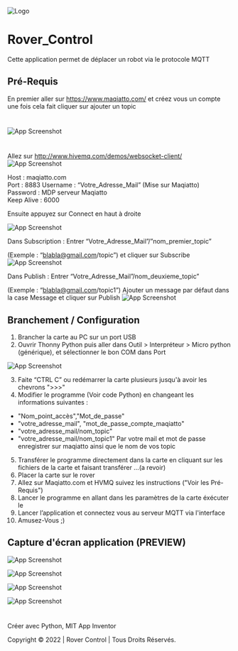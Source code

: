 ![Logo](https://cdn.discordapp.com/attachments/971852061044006922/1023237417471324180/unknown.png)

# Rover_Control

Cette application permet de déplacer un robot via le protocole MQTT

## Pré-Requis ##

En premier aller sur https://www.maqiatto.com/ et créez vous un compte une fois cela fait
cliquer sur ajouter un topic 
#
![App Screenshot](https://cdn.discordapp.com/attachments/1003942960284573746/1023328771262124072/topic.png)
#
Allez sur http://www.hivemq.com/demos/websocket-client/
![App Screenshot](https://cdn.discordapp.com/attachments/1003942960284573746/1023328770884653066/HiveMQ.png)

Host : maqiatto.com                            
Port : 8883
Username : “Votre_Adresse_Mail” (Mise sur Maqiatto)     
Password : MDP serveur Maqiatto  
Keep Alive : 6000

Ensuite appuyez sur Connect en haut à droite

![App Screenshot](https://cdn.discordapp.com/attachments/1003942960284573746/1023328771656392834/Connect.png)


Dans Subscription :
Entrer “Votre_Adresse_Mail”/”nom_premier_topic”

(Exemple : “blabla@gmail.com/topic”)
et cliquer sur Subscribe
![App Screenshot](https://cdn.discordapp.com/attachments/1003942960284573746/1023328770154823762/Subscribe.png)

Dans Publish :
Entrer “Votre_Adresse_Mail”/nom_deuxieme_topic” 

(Exemple : “blabla@gmail.com/topic1”)
Ajouter un message par défaut dans la case Message
et cliquer sur Publish
![App Screenshot](https://cdn.discordapp.com/attachments/1003942960284573746/1023328770528125058/Publsih.png)

## Branchement / Configuration  ##
1) Brancher la carte au PC sur un port USB
2) Ouvrir Thonny Python puis aller dans Outil > Interpréteur > Micro python (générique), et sélectionner le bon COM dans Port


![App Screenshot](https://cdn.discordapp.com/attachments/1003942960284573746/1023330656584998982/AA.png)

3) Faite “CTRL C” ou redémarrer la carte plusieurs jusqu'à avoir les chevrons ">>>"
4) Modifier le programme (Voir code Python) en changeant les informations suivantes :
- "Nom_point_accès","Mot_de_passe" 
- "votre_adresse_mail", "mot_de_passe_compte_maqiatto" 
- "votre_adresse_mail/nom_topic" 
- "votre_adresse_mail/nom_topic1"
Par votre mail et mot de passe enregistrer sur maqiatto ainsi que le nom de vos topic

5) Transférer le programme directement dans la carte en cliquant sur les fichiers de la carte et faisant transférer …(a revoir)
6) Placer la carte sur le rover
7) Allez sur Maqiatto.com et HVMQ suivez les instructions ("Voir les Pré-Requis")
8) Lancer le programme en allant dans les paramètres de la carte éxécuter le
9) Lancer l’application et connectez vous au serveur MQTT via l'interface
10) Amusez-Vous ;)

## Capture d'écran application (PREVIEW)  ##
![App Screenshot](https://cdn.discordapp.com/attachments/1003942960284573746/1023333535613997136/Param.PNG)

![App Screenshot](https://cdn.discordapp.com/attachments/1003942960284573746/1023333297260077066/infos.PNG)

![App Screenshot](https://cdn.discordapp.com/attachments/1003942960284573746/1023334073873223781/Aide.PNG)

![App Screenshot](https://cdn.discordapp.com/attachments/1003942960284573746/1023334074196181032/mqtt.PNG)

#
Créer avec Python, MIT App Inventor

Copyright © 2022 | Rover Control | Tous Droits Réservés.
